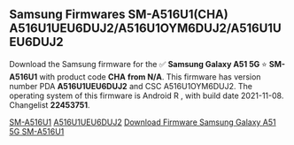 <h2>Samsung Firmwares SM-A516U1(CHA) A516U1UEU6DUJ2/A516U1OYM6DUJ2/A516U1UEU6DUJ2</h2>
Download the Samsung firmware for the ✅ <strong>Samsung Galaxy A51 5G </strong> ⭐ <strong>SM-A516U1</strong> with product code <strong>CHA</strong> <strong> from N/A</strong>. This firmware has version number PDA <strong>A516U1UEU6DUJ2</strong> and CSC A516U1OYM6DUJ2. The operating system of this firmware is Android R , with build date 2021-11-08. Changelist <strong>22453751</strong>.


[SM-A516U1](https://samfirm.shop/samsung/model/SM-A516U1)
[A516U1UEU6DUJ2](https://samfirm.shop/samsung/pda/A516U1UEU6DUJ2)
[Download Firmware Samsung Galaxy A51 5G SM-A516U1](https://samfirm.shop/samsung/firmware/472564)
